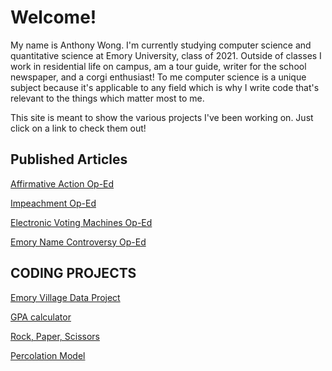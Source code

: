 # Welcome!
My name is Anthony Wong. I'm currently studying computer science and quantitative science at Emory University, class of 2021. Outside of classes I work in residential life on campus, am a tour guide, writer for the school newspaper, and a corgi enthusiast! To me computer science is a unique subject because it's applicable to any field which is why I write code that's relevant to the things which matter most to me. 

This site is meant to show the various projects I've been working on. Just click on a link to check them out!



## Published Articles

[Affirmative Action Op-Ed](https://emorywheel.com/asians-support-affirmative-action/)

[Impeachment Op-Ed](https://emorywheel.com/is-impeaching-donald-trump-worth-the-risk/)

[Electronic Voting Machines Op-Ed](http://emorywheel.com/wheel-debates-electronic-voting/)

[Emory Name Controversy Op-Ed](https://goo.gl/9SV58r)


 



## CODING PROJECTS
[Emory Village Data Project](https://github.com/antzwong/QTM150)

[GPA calculator](https://github.com/antzwong/GPA-Calculator)

[Rock, Paper, Scissors](https://github.com/antzwong/rock-paper-scissors)

[Percolation Model](https://github.com/antzwong/percolation)


